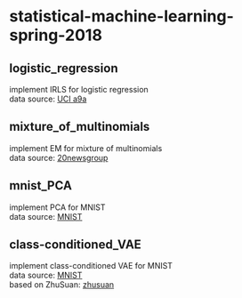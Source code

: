 # statistical-machine-learning-spring-2018

## logistic_regression
implement IRLS for logistic regression  
data source: [UCI a9a](http://ml.cs.tsinghua.edu.cn/~wenbo/data/a9a.zip)

## mixture_of_multinomials
implement EM for mixture of multinomials  
data source: [20newsgroup](http://qwone.com/~jason/20Newsgroups/)

## mnist_PCA
implement PCA for MNIST  
data source: [MNIST](http://yann.lecun.com/exdb/mnist/)  

## class-conditioned_VAE
implement class-conditioned VAE for MNIST  
data source: [MNIST](http://yann.lecun.com/exdb/mnist/)  
based on ZhuSuan: [zhusuan](http://zhusuan.readthedocs.io/en/latest/)  
